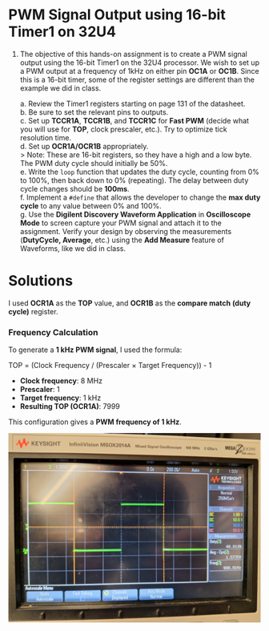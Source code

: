 # PWM Signal Output using 16-bit Timer1 on 32U4

1. The objective of this hands-on assignment is to create a PWM signal output using the 16-bit Timer1 on the 32U4 processor. We wish to set up a PWM output at a frequency of 1kHz on either pin **OC1A** or **OC1B**. Since this is a 16-bit timer, some of the register settings are different than the example we did in class.

    a. Review the Timer1 registers starting on page 131 of the datasheet.  
    b. Be sure to set the relevant pins to outputs.  
    c. Set up **TCCR1A**, **TCCR1B**, and **TCCR1C** for **Fast PWM** (decide what you will use for **TOP**, clock prescaler, etc.). Try to optimize tick resolution time.  
    d. Set up **OCR1A/OCR1B** appropriately.  
       > Note: These are 16-bit registers, so they have a high and a low byte. The PWM duty cycle should initially be 50%.  
    e. Write the `loop` function that updates the duty cycle, counting from 0% to 100%, then back down to 0% (repeating). The delay between duty cycle changes should be **100ms**.  
    f. Implement a `#define` that allows the developer to change the **max duty cycle** to any value between 0% and 100%.  
    g. Use the **Digilent Discovery Waveform Application** in **Oscilloscope Mode** to screen capture your PWM signal and attach it to the assignment. Verify your design by observing the measurements (**DutyCycle, Average**, etc.) using the **Add Measure** feature of Waveforms, like we did in class.

# Solutions

I used **OCR1A** as the **TOP** value, and **OCR1B** as the **compare match (duty cycle)** register.

### Frequency Calculation

To generate a **1 kHz PWM signal**, I used the formula:

TOP = (Clock Frequency / (Prescaler × Target Frequency)) - 1

- **Clock frequency**: 8 MHz  
- **Prescaler**: 1  
- **Target frequency**: 1 kHz  
- **Resulting TOP (OCR1A)**: 7999

This configuration gives a **PWM frequency of 1 kHz**.

![Timer Image](HW2_Timers/20251015_154613.jpg)
